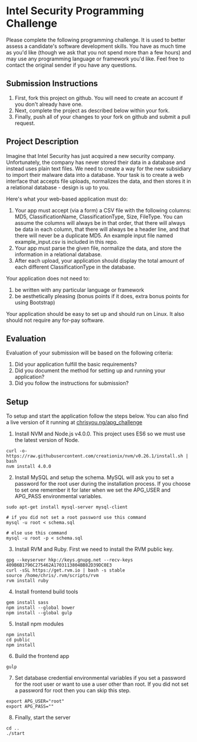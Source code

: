 # Intel Security Programming Challenge
Please complete the following programming challenge.  It is used to better assess a candidate's software development skills.   You have as much time as you'd like (though we ask that you not spend more than a few hours) and may use any programming language or framework you'd like.  Feel free to contact the original sender if you have any questions.

## Submission Instructions
1. First, fork this project on github.  You will need to create an account if you don't already have one.
1. Next, complete the project as described below within your fork.
1. Finally, push all of your changes to your fork on github and submit a pull request.

## Project Description
Imagine that Intel Security has just acquired a new security company.  Unfortunately, the company has never stored their data in a database and instead uses plain text files.  We need to create a way for the new subsidiary to import their malware data into a database.  Your task is to create a web interface that accepts file uploads, normalizes the data, and then stores it in a relational database - design is up to you.

Here's what your web-based application must do:

1. Your app must accept (via a form) a CSV file with the following columns: MD5, ClassificationName, ClassificationType, Size, FileType.  You can assume the columns will always be in that order, that there will always be data in each column, that there will always be a header line, and that there will never be a duplicate MD5.  An example input file named example_input.csv is included in this repo.
1. Your app must parse the given file, normalize the data, and store the information in a relational database.
1. After each upload, your application should display the total amount of each different ClassificationType in the database.

Your application does not need to:

1. be written with any particular language or framework
1. be aesthetically pleasing (bonus points if it does, extra bonus points for using Bootstrap)

Your application should be easy to set up and should run on Linux.  It also should not require any for-pay software.

## Evaluation
Evaluation of your submission will be based on the following criteria:

1. Did your application fulfill the basic requirements?
1. Did you document the method for setting up and running your application?
1. Did you follow the instructions for submission?




## Setup

To setup and start the application follow the steps below. You can also find a live version of it running at [chrisyou.ng/apg_challenge](http://www.chrisyou.ng/apg_challenge)

1. Install NVM and Node.js v4.0.0. This project uses ES6 so we must use the latest version of Node.

```
curl -o- https://raw.githubusercontent.com/creationix/nvm/v0.26.1/install.sh | bash
nvm install 4.0.0
```

2. Install MySQL and setup the schema. MySQL will ask you to set a password for the root user during the installation process. If you choose to set one remember it for later when we set the APG_USER and APG_PASS environmental variables.

```
sudo apt-get install mysql-server mysql-client

# if you did not set a root password use this command
mysql -u root < schema.sql

# else use this command
mysql -u root -p < schema.sql
```

3. Install RVM and Ruby. First we need to install the RVM public key.

```
gpg --keyserver hkp://keys.gnupg.net --recv-keys 409B6B1796C275462A1703113804BB82D39DC0E3
curl -sSL https://get.rvm.io | bash -s stable
source /home/chris/.rvm/scripts/rvm
rvm install ruby
```

4. Install frontend build tools

```
gem install sass
npm install --global bower
npm install --global gulp
```

5. Install npm modules

```
npm install
cd public
npm install
```

6. Build the frontend app

```
gulp
```

7. Set database credential environmental variables if you set a password for the root user or want to use a user other than root. If you did not set a password for root then you can skip this step.

```
export APG_USER="root"
export APG_PASS=""
```

8. Finally, start the server

```
cd ..
./start
```
